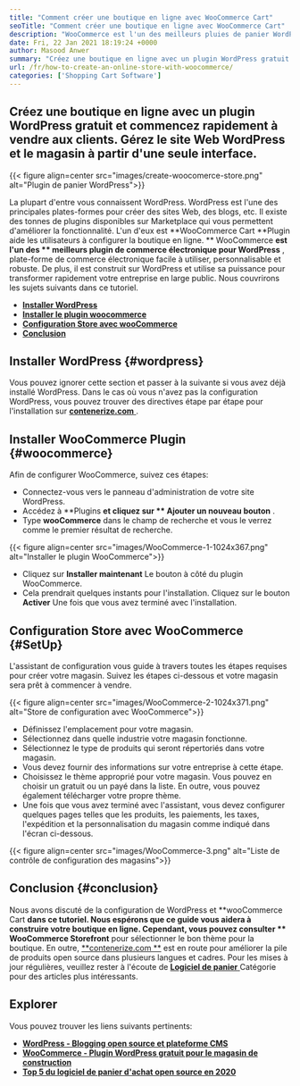 ```yaml
---
title: "Comment créer une boutique en ligne avec WooCommerce Cart" 
seoTitle: "Comment créer une boutique en ligne avec WooCommerce Cart" 
description: "WooCommerce est l'un des meilleurs pluies de panier WordPress pour créer une boutique en ligne. Il aide les entreprises à étendre les activités à grande échelle." 
date: Fri, 22 Jan 2021 18:19:24 +0000
author: Masood Anwer
summary: "Créez une boutique en ligne avec un plugin WordPress gratuit et commencez rapidement à vendre aux clients. Gérez le site Web WordPress et le magasin à partir d'une seule interface." 
url: /fr/how-to-create-an-online-store-with-woocommerce/
categories: ['Shopping Cart Software']
---
```


## Créez une boutique en ligne avec un plugin WordPress gratuit et commencez rapidement à vendre aux clients. Gérez le site Web WordPress et le magasin à partir d'une seule interface.

{{< figure align=center src="images/create-woocomerce-store.png" alt="Plugin de panier WordPress">}}

La plupart d'entre vous connaissent WordPress. WordPress est l'une des principales plates-formes pour créer des sites Web, des blogs, etc. Il existe des tonnes de plugins disponibles sur Marketplace qui vous permettent d'améliorer la fonctionnalité. L'un d'eux est **WooCommerce Cart  **Plugin aide les utilisateurs à configurer la boutique en ligne. **  WooCommerce  **est l'un des **  meilleurs plugin de commerce électronique pour WordPress** , plate-forme de commerce électronique facile à utiliser, personnalisable et robuste. De plus, il est construit sur WordPress et utilise sa puissance pour transformer rapidement votre entreprise en large public.
Nous couvrirons les sujets suivants dans ce tutoriel.
  * [**Installer WordPress** ][1]
  * [**Installer le plugin woocommerce** ][2]
  * [**Configuration Store avec wooCommerce** ][3]
  * [**Conclusion** ][4]

## Installer WordPress   {#wordpress}
Vous pouvez ignorer cette section et passer à la suivante si vous avez déjà installé WordPress. Dans le cas où vous n'avez pas la configuration WordPress, vous pouvez trouver des directives étape par étape pour l'installation sur [**contenerize.com** ][5].

## Installer WooCommerce Plugin   {#woocommerce}
Afin de configurer WooCommerce, suivez ces étapes:
  * Connectez-vous vers le panneau d'administration de votre site WordPress.
  * Accédez à **Plugins  **et cliquez sur **  Ajouter un nouveau bouton** .
  * Type **wooCommerce**  dans le champ de recherche et vous le verrez comme le premier résultat de recherche.

{{< figure align=center src="images/WooCommerce-1-1024x367.png" alt="Installer le plugin WooCommerce">}}

  * Cliquez sur **Installer maintenant**  Le bouton à côté du plugin WooCommerce.
  * Cela prendrait quelques instants pour l'installation. Cliquez sur le bouton **Activer**  Une fois que vous avez terminé avec l'installation.

## Configuration Store avec WooCommerce   {#SetUp}
L'assistant de configuration vous guide à travers toutes les étapes requises pour créer votre magasin. Suivez les étapes ci-dessous et votre magasin sera prêt à commencer à vendre.

{{< figure align=center src="images/WooCommerce-2-1024x371.png" alt="Store de configuration avec WooCommerce">}}

  * Définissez l'emplacement pour votre magasin.
  * Sélectionnez dans quelle industrie votre magasin fonctionne.
  * Sélectionnez le type de produits qui seront répertoriés dans votre magasin.
  * Vous devez fournir des informations sur votre entreprise à cette étape.
  * Choisissez le thème approprié pour votre magasin. Vous pouvez en choisir un gratuit ou un payé dans la liste. En outre, vous pouvez également télécharger votre propre thème.
  * Une fois que vous avez terminé avec l'assistant, vous devez configurer quelques pages telles que les produits, les paiements, les taxes, l'expédition et la personnalisation du magasin comme indiqué dans l'écran ci-dessous.

{{< figure align=center src="images/WooCommerce-3.png" alt="Liste de contrôle de configuration des magasins">}}


## Conclusion   {#conclusion}
Nous avons discuté de la configuration de WordPress et **wooCommerce Cart  **dans ce tutoriel. Nous espérons que ce guide vous aidera à construire votre boutique en ligne. Cependant, vous pouvez consulter **  WooCommerce Storefront**  pour sélectionner le bon thème pour la boutique.
En outre, [**contenerize.com **][6] est en route pour améliorer la pile de produits open source dans plusieurs langues et cadres. Pour les mises à jour régulières, veuillez rester à l'écoute de [ **Logiciel de panier**  ][7] Catégorie pour des articles plus intéressants.

## Explorer
Vous pouvez trouver les liens suivants pertinents:
  * [**WordPress - Blogging open source et plateforme CMS** ][5]
  * [**WooCommerce - Plugin WordPress gratuit pour le magasin de construction** ][8]
  * [**Top 5 du logiciel de panier d'achat open source en 2020** ][9]

  
[1]: #WordPress
[2]: #WooCommerce
[3]: #Setup
[4]: #Conclusion
[5]: https://products.containerize.com/blogging/wordpress
[6]: https://containerize.com
[7]: https://blog.containerize.com/category/shopping-cart-software/
[8]: https://products.containerize.com/ecommerce/woocommerce
[9]: https://blog.containerize.com/2020/11/27/top-5-open-source-shopping-cart-software-in-2020/
